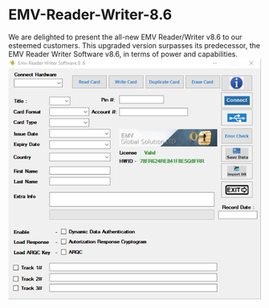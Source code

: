 # EMV-Reader-Writer-8.6
We are delighted to present the all-new EMV Reader/Writer v8.6 to our esteemed customers. This upgraded version surpasses its predecessor, the EMV Reader Writer Software v8.6, in terms of power and capabilities.
![Emv Reader Writer 8.6](https://github.com/dogecoin0809/EMV-Reader-Writer-v8.6/blob/main/emv86.png)
